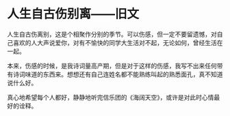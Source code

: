 # 人生自古伤别离——旧文 #
[](./illustration/人生自古伤别离.jpg)
人生自古伤离别，这是个相聚作分别的季节。可以伤感，但一定不要留遗憾，对自己喜欢的人大声说爱你，对有不愉快的同学大生活对不起，无论如何，曾经生活在一起。

本来，伤感的时候，是我诗词量高产期，但是对于这样的伤感，我写不出来任何带有诗词味道的东西来。想想还有自己连姓名都不能熟练叫起的熟悉面孔，真不知道说什么好。

真心地希望每个人都好，静静地听完信乐团的《海阔天空》，或许是对此时心情最好的诠释。